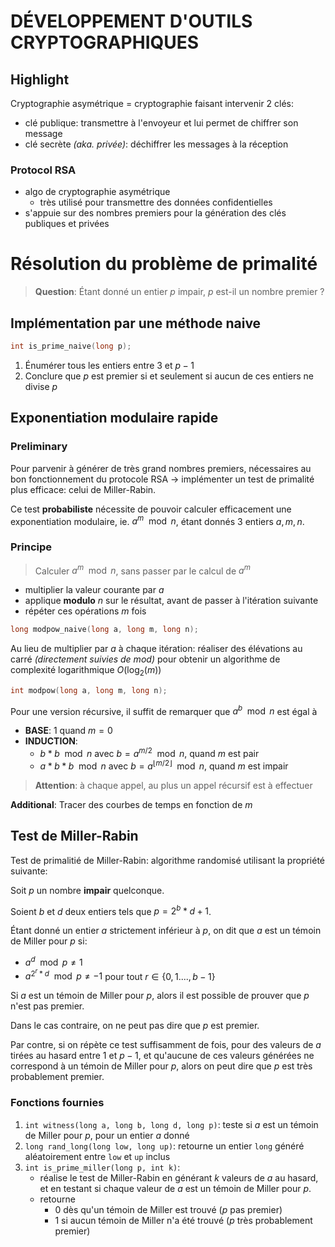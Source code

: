 # DÉVELOPPEMENT D'OUTILS CRYPTOGRAPHIQUES
## Highlight
Cryptographie asymétrique = cryptographie faisant intervenir 2 clés: 
- clé publique: transmettre à l'envoyeur et lui permet de chiffrer son message
- clé secrète *(aka. privée)*: déchiffrer les messages à la réception 

### Protocol RSA
- algo de cryptographie asymétrique
	- très utilisé pour transmettre des données confidentielles
- s'appuie sur des nombres premiers pour la génération des clés publiques et privées

# Résolution du problème de primalité
>**Question**: Étant donné un entier $p$ impair, $p$ est-il un nombre premier ?

## Implémentation par une méthode naive
```c
int is_prime_naive(long p);
```

1. Énumérer tous les entiers entre $3$ et $p-1$
2. Conclure que $p$ est premier si et seulement si aucun de ces entiers ne divise $p$


## Exponentiation modulaire rapide
### Preliminary
Pour parvenir à générer de très grand nombres premiers, nécessaires au bon fonctionnement du protocole RSA $\to$ implémenter un test de primalité plus efficace: celui de Miller-Rabin. 

Ce test **probabiliste** nécessite de pouvoir calculer efficacement une exponentiation modulaire, ie. $a^m \mod n$, étant donnés 3 entiers $a, m, n$. 

### Principe
>Calculer $a^m \mod n$, sans passer par le calcul de $a^m$

- multiplier la valeur courante par $a$
- applique **modulo** $n$ sur le résultat, avant de passer à l'itération suivante
- répéter ces opérations $m$ fois
```c
long modpow_naive(long a, long m, long n);
```

Au lieu de multiplier par $a$ à chaque itération: réaliser des élévations au carré *(directement suivies de $mod$)* pour obtenir un algorithme de complexité logarithmique $O(\log_{2}(m))$ 
```c
int modpow(long a, long m, long n);
```
Pour une version récursive, il suffit de remarquer que $a^b\mod n$ est égal à 
- **BASE**: $1$ quand $m=0$
- **INDUCTION**: 
	- $b*b\mod n$ avec $b=a^{m/2}\mod n$, quand $m$ est pair
	- $a*b*b\mod n$ avec $b=a^{\lfloor{m/2}\rfloor}\mod n$, quand $m$ est impair
>**Attention**: à chaque appel, au plus un appel récursif est à effectuer

**Additional**: Tracer des courbes de temps en fonction de $m$

## Test de Miller-Rabin
Test de primalitié de Miller-Rabin: algorithme randomisé utilisant la propriété suivante:

Soit $p$ un nombre **impair** quelconque. 

Soient $b$ et $d$ deux entiers tels que $p=2^b*d+1$.

Étant donné un entier $a$ strictement inférieur à $p$, on dit que $a$ est un témoin de Miller pour $p$ si: 
- $a^d\mod p \neq1$ 
- $a^{2^r*d}\mod p\neq-1$ pour tout $r\in \{0,1....,b-1\}$

Si $a$ est un témoin de Miller pour $p$, alors il est possible de prouver que $p$ n'est pas premier. 

Dans le cas contraire, on ne peut pas dire que $p$ est premier.

Par contre, si on répète ce test suffisamment de fois, pour des valeurs de $a$ tirées au hasard entre $1$ et $p-1$, et qu'aucune de ces valeurs générées ne correspond à un témoin de Miller pour $p$, alors on peut dire que $p$ est très probablement premier. 

### Fonctions fournies
1. `int witness(long a, long b, long d, long p)`: teste si $a$ est un témoin de Miller pour $p$, pour un entier $a$ donné
2. `long rand_long(long low, long up)`: retourne un entier `long` généré aléatoirement entre `low` et `up` inclus
3. `int is_prime_miller(long p, int k)`: 
	- réalise le test de Miller-Rabin en générant $k$ valeurs de $a$ au hasard, et en testant si chaque valeur de $a$ est un témoin de Miller pour $p$.
	- retourne 
		- $0$ dès qu'un témoin de Miller est trouvé ($p$ pas premier)
		- $1$ si aucun témoin de Miller n'a été trouvé ($p$ très probablement premier)
